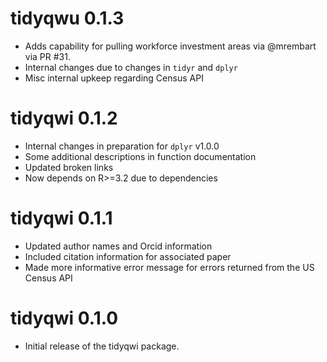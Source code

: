 # tidyqwu 0.1.3
* Adds capability for pulling workforce investment areas via @mrembart via PR #31.
* Internal changes due to changes in `tidyr` and `dplyr`
* Misc internal upkeep regarding Census API

# tidyqwi 0.1.2

* Internal changes in preparation for `dplyr` v1.0.0
* Some additional descriptions in function documentation
* Updated broken links
* Now depends on R>=3.2 due to dependencies

# tidyqwi 0.1.1

* Updated author names and Orcid information  
* Included citation information for associated paper  
* Made more informative error message for errors returned from the US Census API  

# tidyqwi 0.1.0

* Initial release of the tidyqwi package.

